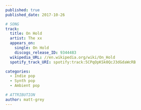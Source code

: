 ```yaml
---
published: true
published_date: 2017-10-26

# SONG
track:
  title: On Hold
  artist: The xx
  appears_on:
    single: On Hold
    discogs_release_ID: 9344483
  wikipedia_URL: //en.wikipedia.org/wiki/On_Hold
  spotify_track_URI: spotify:track:5CPqOpKSk0QcJ3dGdaWcRB

categories:
  - Indie pop
  - Synth pop
  - Ambient pop

# ATTRIBUTION
author: matt-grey
---
```

